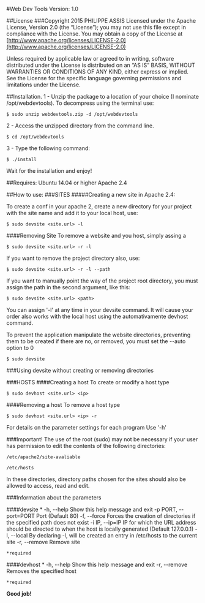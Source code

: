#Web Dev Tools
Version: 1.0

##License
###Copyright 2015 PHILIPPE ASSIS
Licensed under the Apache License, Version 2.0 (the “License”); you may not use this file except in compliance with the License. You may obtain a copy of the License at [http://www.apache.org/licenses/LICENSE-2.0](http://www.apache.org/licenses/LICENSE-2.0)

Unless required by applicable law or agreed to in writing, software distributed under the License is distributed on an “AS IS” BASIS, WITHOUT WARRANTIES OR CONDITIONS OF ANY KIND, either express or implied. See the License for the specific language governing permissions and limitations under the License.
  
  
##Installation.
1 - Unzip the package to a location of your choice (I nominate /opt/webdevtools).
    To decompress using the terminal use:
    
    $ sudo unzip webdevtools.zip -d /opt/webdevtools     

2 - Access the unzipped directory from the command line.
    
    $ cd /opt/webdevtools

3 - Type the following command:

    $ ./install

Wait for the installation and enjoy!

##Requires:
    Ubuntu 14.04 or higher
    Apache 2.4

##How to use:
###SITES
#####Creating a new site in Apache 2.4:

To create a conf in your apache 2, create a new directory for your project with the site name and add it to your local host, use:

    $ sudo devsite <site.url> -l

####Removing Site
To remove a website and you host, simply assing a
 
    $ sudo devsite <site.url> -r -l

If you want to remove the project directory also, use:

    $ sudo devsite <site.url> -r -l --path

If you want to manually point the way of the project root directory, you must assign the path in the second argument, like this:

    $ sudo devsite <site.url> <path>
    
You can assign '-l' at any time in your devsite command. It will cause your order also works with the local host using the automativamente devhost command.

To prevent the application manipulate the website directories, preventing them to be created if there are no, or removed, you must set the --auto option to 0

    $ sudo devsite  


###Using devsite without creating or removing directories


###HOSTS
####Creating a host
To create or modify a host type

    $ sudo devhost <site.url> <ip>

####Removing a host
To remove a host type

    $ sudo devhost <site.url> <ip> -r

For details on the parameter settings for each program Use '-h'

###Important!
The use of the root (sudo) may not be necessary if your user has permission to edit the contents of the following directories:

    /etc/apache2/site-avaliable
    
    /etc/hosts

In these directories, directory paths chosen for the sites should also be allowed to access, read and edit.

###Information about the parameters

####devsite
    <Site Url>* <directory path>
    -h, --help            Show this help message and exit
    -p PORT, --port=PORT  Port (Default 80) 
    -f, --force           Forces the creation of directories if the specified path does not exist
    -i IP, --ip=IP        IP for which the URL address should be directed to when the host is locally generated (Default 127.0.0.1)
    -l, --local           By declaring -l, will be created an entry in /etc/hosts to the current site
    -r, --remove          Remove site
    
    *required

####devhost
    <Site Url>* <Ip>
    -h, --help    Show this help message and exit
    -r, --remove  Removes the specified host
    
    *required


**Good job!**